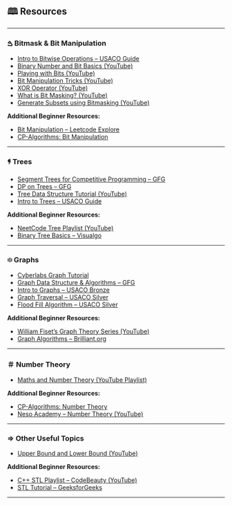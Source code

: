 ## 🕮 Resources

---

### ࠁ Bitmask & Bit Manipulation

- [Intro to Bitwise Operations – USACO Guide](https://usaco.guide/silver/intro-bitwise?lang=cpp)
- [Binary Number and Bit Basics (YouTube)](https://youtu.be/DYwhXwGj1L4?si=I4AtBdhEtv2xAbFB)
- [Playing with Bits (YouTube)](https://youtu.be/yEa0vkjJSf0?si=KQ4myeg1lD6DltW8)
- [Bit Manipulation Tricks (YouTube)](https://youtu.be/XjtYsFjXtoE?si=p5DYgjKa5R-DtgQv)
- [XOR Operator (YouTube)](https://youtu.be/SFOlkUnjtA4?si=cRf-tZRAtWcqzaZg)
- [What is Bit Masking? (YouTube)](https://youtu.be/mqCdA8mcJeo?si=0ATyxrzTfSFlTrab)
- [Generate Subsets using Bitmasking (YouTube)](https://youtu.be/wpWGDHmpbgA?si=4j4Dvr5NYOgNjeAc)

**Additional Beginner Resources:**
- [Bit Manipulation – Leetcode Explore](https://leetcode.com/explore/learn/card/bit-manipulation/)
- [CP-Algorithms: Bit Manipulation](https://cp-algorithms.com/algebra/bit-manipulation.html)

---

### 𐇲 Trees

- [Segment Trees for Competitive Programming – GFG](https://www.geeksforgeeks.org/segment-trees-for-competitive-programming/)
- [DP on Trees – GFG](https://www.geeksforgeeks.org/dp-on-trees-for-competitive-programming/)
- [Tree Data Structure Tutorial (YouTube)](https://www.youtube.com/watch?v=4UVVzCybXdg)
- [Intro to Trees – USACO Guide](https://usaco.guide/silver/intro-tree?lang=cpp)

**Additional Beginner Resources:**
- [NeetCode Tree Playlist (YouTube)](https://www.youtube.com/playlist?list=PLgUwDviBIf0J3TQMQpoFt3dAmpuaSQiVv)
- [Binary Tree Basics – Visualgo](https://visualgo.net/en/bst)

---

### ፨ Graphs

- [Cyberlabs Graph Tutorial](https://cp.cyberlabs.club/docs/roadmap/graphs/graph-tutorials/)
- [Graph Data Structure & Algorithms – GFG](https://www.geeksforgeeks.org/graph-data-structure-and-algorithms/)
- [Intro to Graphs – USACO Bronze](https://usaco.guide/bronze/intro-graphs?lang=cpp)
- [Graph Traversal – USACO Silver](https://usaco.guide/silver/graph-traversal?lang=cpp)
- [Flood Fill Algorithm – USACO Silver](https://usaco.guide/silver/flood-fill?lang=cpp)

**Additional Beginner Resources:**
- [William Fiset’s Graph Theory Series (YouTube)](https://www.youtube.com/playlist?list=PLDV1Zeh2NRsAsbafOroUBnNV8fhZa7P4u)
- [Graph Algorithms – Brilliant.org](https://brilliant.org/courses/graph-theory/)

---

### ＃ Number Theory

- [Maths and Number Theory (YouTube Playlist)](https://www.youtube.com/watch?v=LbRfPQwBEXQ&list=PLauivoElc3ggagradg8MfOZreCMmXMmJ-&index=58)

**Additional Beginner Resources:**
- [CP-Algorithms: Number Theory](https://cp-algorithms.com/algebra/index.html)
- [Neso Academy – Number Theory (YouTube)](https://www.youtube.com/playlist?list=PLBlnK6fEyqRiw-GZRqfnlVIBz9dxrqHJS)

---

### ⇒ Other Useful Topics

- [Upper Bound and Lower Bound (YouTube)](https://www.youtube.com/watch?v=Cg7SI0WtmXY&list=PLauivoElc3ggagradg8MfOZreCMmXMmJ-&index=44)

**Additional Beginner Resources:**
- [C++ STL Playlist – CodeBeauty (YouTube)](https://www.youtube.com/playlist?list=PLfQN-EvRGF39lT8gsxM9pYtbPpYZfH35p)
- [STL Tutorial – GeeksforGeeks](https://www.geeksforgeeks.org/the-c-standard-template-library-stl/)
---
